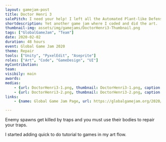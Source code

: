 ```yaml
---
layout: gamejam-post
title: Doctor Henri 3
salePitch: I need your help! I left all the Automated Plant-like Defenses (APD) kinda broken. They need flesh to be repaired! Or else the enemies will reach the Grinder and clog it up!
shortdescription: Yet another game jam where I coded and did the art.
thumbnail-img: assets/img/gamejams/DoctorHenri3-Thumbnail.png
tags: ["GlobalGameJam", "Team"]
date: 2020-02-02
duration: 48 hours
event: Global Game Jam 2020
theme: Repair
tools: ["Unity", "PyxelEdit", "Aseprite"]
roles: ["Art", "Code", "GameDesign", "UI"]
myContribution: 
team: 
visibily: main
awards: 
medias: 
    - {url: DoctorHenri3-1.png, thumbnail: DoctorHenri3-1.png, caption: "Extraordinary tutorial images."}
    - {url: DoctorHenri3-2.png, thumbnail: DoctorHenri3-2.png, caption: "The gameplay."}
links: 
    - {name: Global Game Jam Page, url: https://globalgamejam.org/2020/games/doctor-henri-3-2}

---
```

Enemy spawns get killed by traps and you must use their bodies to repair your traps.

I started adding quick to do tutorial to games in my art flow.